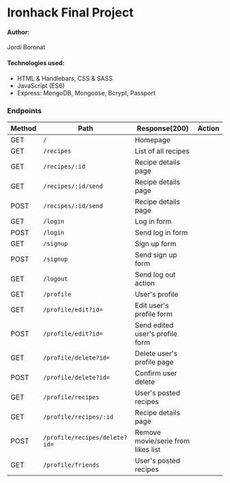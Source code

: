 <!-- ![logo_ironhack_blue 7](https://user-images.githubusercontent.com/23629340/40541063-a07a0a8a-601a-11e8-91b5-2f13e4e6b441.png) -->

# Ironhack Final Project


#### Author:

Jordi Boronat

#### Technologies used:

- HTML & Handlebars, CSS & SASS
- JavaScript (ES6)
- Express:
    MongoDB, Mongoose, Bcrypt, Passport


### Endpoints

 | Method        |  Path          | Response(200)  | Action  |
  | ------------- | ------------- | ------------- | ------------- |
  |GET| `/`  | Homepage  |
  |GET| `/recipes` | List of all recipes |
  |GET| `/recipes/:id` | Recipe details page |
  |GET| `/recipes/:id/send` | Recipe details page |
  |POST| `/recipes/:id/send` | Recipe details page |
  |GET| `/login` | Log in form  |
  |POST| `/login` | Send log in form  |
  |GET| `/signup` | Sign up form  |
  |POST| `/signup` | Send sign up form  |
  |GET| `/logout` | Send log out action  |
  |GET| `/profile` | User's profile  |
  |GET| `/profile/edit?id=` | Edit user's profile form  |
  |POST| `/profile/edit?id=` | Send edited user's profile form  |
  |GET| `/profile/delete?id=` | Delete user's profile page  |
  |POST| `/profile/delete?id=` | Confirm user delete  |
  |GET| `/profile/recipes` | User's posted recipes |
  |GET| `/profile/recipes/:id` | Recipe details page |
  |POST| `/profile/recipes/delete?id=` | Remove movie/serie from likes list  |
  |GET| `/profile/friends` | User's posted recipes |
  

<!-- 
### Models

In `models` folder we have several mdeols to be used:

- The User with these properties:

    ```bash
        - email,
        - password: to be encrypted with bcrypt
        - name,
        - img: will be the image src path
        - timestamps
    ```

- The Movie with these properties:


    ```bash
        - title,
        - overview: a small summary of the plot
        - release_date,
        - popularity,
        - vote_average,
        - poster_path: will be the image src path from the poster
        - timestamps
    ```


### API

We will be using the The Movies Data Base API.
The base URL to access all the information in this API is this:
    ```
        https://api.themoviedb.org/3
    ```

Also, at the end of every route you'd like to acces you have to include the API key in query format (`?api_key=`) with the number provided by TMDB.

To access different kinds of information we have different routes provided by TMDB which should be added after the base URL and before the API key:
THE MOVIE DATA BASE: base URLs

To access <b>movies</b>
- For a particular movie details: /movie/`<movie_id>`
- For a particular movie credits: /movie/`<movie_id>`/credits

To access <b>series</b>
- For a particular series details: /tv/`<serie_id>`
- For a particular movie credits: /tv/`<serie_id>`/credits

To access <b>actors</b> and <b>directors</b>
- For a particular person's data: /person/`<person_id>`
- For a particular person's movies credits: /person/`<person_id>`/movie_credits
- For a particular person's series credits: /person/`<person_id>`/tv_credits

To access <b>genres</b>
- For all movies possible genres: /genre/movie/list
- For all series possible genres: /genre/tv/list

To access <b>top ratings</b> (these lists update daily)
- For top rated movies: movie/top_rated
- For top rated series: tv/top_rated

To access <b>populars</b> (these lists update daily)
- For popular movies: movie/popular
- For popular series: tv/popular

To <b>discover</b> content by different type of data like average rating, number of votes, genres and certifications
- For movies: /discover/movie
- For series: /discover/tv

To access <b>images</b> a modified route is used, where the fist parameter refers to the size of the image you'd like to obtain and the second to path of the image you are looking for.
```bash
Link: https://image.tmdb.org/t/p/<w300>/<image_path>
``` -->
